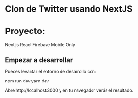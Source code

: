 
# Clon de Twitter usando NextJS


# Proyecto:

Next.js
React
Firebase
Mobile Only


## Empezar a desarrollar

Puedes levantar el entorno de desarrollo con:

npm run dev
yarn dev

Abre http://localhost:3000 y en tu navegador verás el resultado.